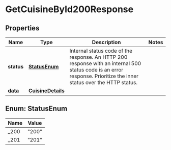 

# GetCuisineById200Response


## Properties

| Name | Type | Description | Notes |
|------------ | ------------- | ------------- | -------------|
|**status** | [**StatusEnum**](#StatusEnum) | Internal status code of the response. An HTTP 200 response with an internal 500 status code is an error response. Prioritize the inner status over the HTTP status. |  |
|**data** | [**CuisineDetails**](CuisineDetails.md) |  |  |



## Enum: StatusEnum

| Name | Value |
|---- | -----|
| _200 | &quot;200&quot; |
| _201 | &quot;201&quot; |



